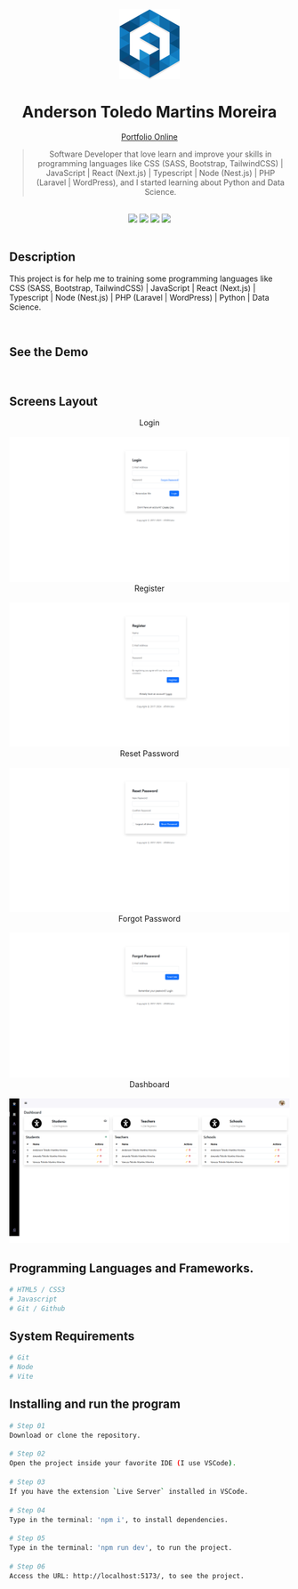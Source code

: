 <div align="center">
  <img src="readme/logo/favicon.png" />
  <h1>Anderson Toledo Martins Moreira</h1>
  <a href="http://www.atmm.dev" target="_blank">Portfolio Online</a>

> Software Developer that love learn and improve your skills in programming languages like CSS (SASS, Bootstrap, TailwindCSS) | JavaScript | React (Next.js) | Typescript | Node (Nest.js) | PHP (Laravel | WordPress), and I started learning about Python and Data Science.

</div>
<br >
<!-- References for Create budgets :: https://shields.io/category/build -->
<div align="center">
  <!-- <img src="https://img.shields.io/static/v1?label=Status&message=Development&color=tomato"/> -->
  <img src="https://img.shields.io/static/v1?label=Status&message=Complete&color=darkgreen"/>
  <img src="https://img.shields.io/static/v1?label=CSS&message=3.0&color=blue"/>
  <!-- <img src="https://img.shields.io/static/v1?label=TailwindCSS&message=4.0&color=purple"/> -->
  <img src="https://img.shields.io/static/v1?label=Bootstrap&message=5.3.x&color=DeepPink"/>
  <img src="https://img.shields.io/static/v1?label=JavaScript&message=ES6&color=yellow"/>
  <!-- <img src="https://img.shields.io/static/v1?label=TypeScript&message=5.7&color=darkgray"/>
  <img src="https://img.shields.io/static/v1?label=Node&message=22.14.0&color=green"/>
  <img src="https://img.shields.io/static/v1?label=Nest.js&message=11.0.10&color=brown"/>
  <img src="https://img.shields.io/static/v1?label=React&message=19.0&color=darkblue"/>
  <img src="https://img.shields.io/static/v1?label=Next.js&message=15.1.7&color=black"/>
  <img src="https://img.shields.io/static/v1?label=PHP&message=8.4&color=lightblue"/>
  <img src="https://img.shields.io/static/v1?label=Laravel&message=11&color=red"/>
  <img src="https://img.shields.io/static/v1?label=WordPress&message=6.7.2&color=darkcyan"/> -->
</div>

<br >

## Description
This project is for help me to training some programming languages like CSS (SASS, Bootstrap, TailwindCSS) | JavaScript | React (Next.js) | Typescript | Node (Nest.js) | PHP (Laravel | WordPress) | Python | Data Science.

<br >

## See the Demo

<br >

## Screens Layout
<div align="center">
  Login <br><br>
  <img src="readme/layout/login.png" alt="Login"/>
  Register <br><br>
  <img src="readme/layout/register.png" alt="Register"/>
  Reset Password <br><br>
  <img src="readme/layout/reset.png" alt="Reset"/>
  Forgot Password <br><br>
  <img src="readme/layout/forgot.png" alt="Forgot Password"/>
  Dashboard <br><br>
  <img src="readme/layout/dashboard.png" alt="Dashboard"/>
</div>

## Programming Languages and Frameworks.
```bash
# HTML5 / CSS3
# Javascript
# Git / Github
```

## System Requirements
```bash
# Git
# Node
# Vite
```

## Installing and run  the program

```bash
# Step 01 
Download or clone the repository.

# Step 02 
Open the project inside your favorite IDE (I use VSCode).

# Step 03 
If you have the extension `Live Server` installed in VSCode.

# Step 04
Type in the terminal: 'npm i', to install dependencies.

# Step 05
Type in the terminal: 'npm run dev', to run the project.

# Step 06 
Access the URL: http://localhost:5173/, to see the project.
```
